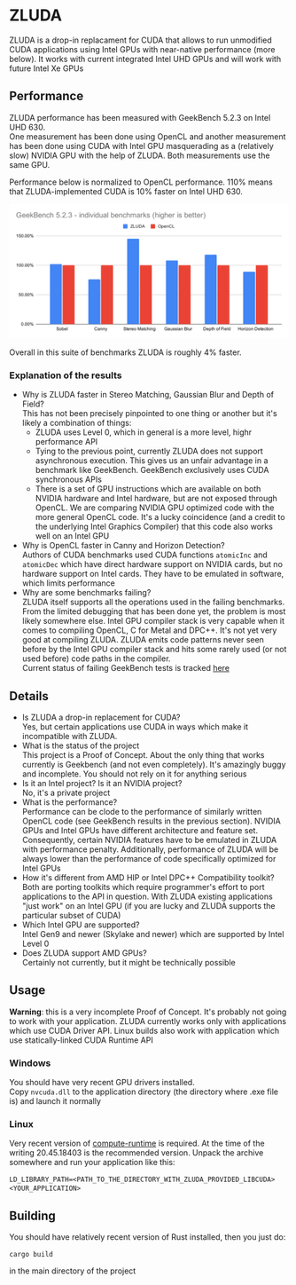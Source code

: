 # ZLUDA

ZLUDA is a drop-in replacament for CUDA that allows to run unmodified CUDA applications using Intel GPUs with near-native performance (more below). It works with current integrated Intel UHD GPUs and will work with future Intel Xe GPUs

## Performance

ZLUDA performance has been measured with GeekBench 5.2.3 on Intel UHD 630.\
One measurement has been done using OpenCL and another measurement has been done using CUDA with Intel GPU masquerading as a (relatively slow) NVIDIA GPU with the help of ZLUDA. Both measurements use the same GPU.

Performance below is normalized to OpenCL performance. 110% means that ZLUDA-implemented CUDA is 10% faster on Intel UHD 630.

![](GeekBench_5_2_3.svg)

Overall in this suite of benchmarks ZLUDA is roughly 4% faster.

### Explanation of the results
 * Why is ZLUDA faster in Stereo Matching, Gaussian Blur and Depth of Field?\
   This has not been precisely pinpointed to one thing or another but it's likely a combination of things:
   * ZLUDA uses Level 0, which in general is a more level, highr performance API
   * Tying to the previous point, currently ZLUDA does not support asynchronous execution. This gives us an unfair advantage in a benchmark like GeekBench. GeekBench exclusively uses CUDA synchronous APIs
   * There is a set of GPU instructions which are available on both NVIDIA hardware and Intel hardware, but are not exposed through OpenCL. We are comparing NVIDIA GPU optimized code with the more general OpenCL code. It's a lucky coincidence (and a credit to the underlying Intel Graphics Compiler) that this code also works well on an Intel GPU
 * Why is OpenCL faster in Canny and Horizon Detection?\
   Authors of CUDA benchmarks used CUDA functions `atomicInc` and `atomicDec` which have direct hardware support on NVIDIA cards, but no hardware support on Intel cards. They have to be emulated in software, which limits performance
 * Why are some benchmarks failing?\
   ZLUDA itself supports all the operations used in the failing benchmarks. From the limited debugging that has been done yet, the problem is most likely somewhere else. Intel GPU compiler stack is very capable when it comes to compiling OpenCL, C for Metal and DPC++. It's not yet very good at compiling ZLUDA. ZLUDA emits code patterns never seen before by the Intel GPU compiler stack and hits some rarely used (or not used before) code paths in the compiler.\
   Current status of failing GeekBench tests is tracked [here](https://github.com/vosen/ZLUDA/pull/12)
   

## Details

 * Is ZLUDA a drop-in replacement for CUDA?\
   Yes, but certain applications use CUDA in ways which make it incompatible with  ZLUDA.
 * What is the status of the project\
   This project is a Proof of Concept. About the only thing that works currently is  Geekbench (and not even completely). It's amazingly buggy and incomplete. You  should not rely on it for anything serious
 * Is it an Intel project? Is it an NVIDIA project?\
   No, it's a private project
 * What is the performance?\
   Performance can be clode to the performance of similarly written OpenCL code (see  GeekBench results in the previous section).  NVIDIA GPUs and Intel GPUs have  different architecture and feature set. Consequently, certain NVIDIA features have  to be emulated in ZLUDA with performance penalty. Additionally, performance of  ZLUDA will be always lower than the performance of code specifically optimized for  Intel GPUs
 * How it's different from AMD HIP or Intel DPC++ Compatibility toolkit?\
   Both are porting toolkits which require programmer's effort to port applications  to the API in question. With ZLUDA existing applications "just work" on an Intel  GPU (if you are lucky and ZLUDA supports the particular subset of CUDA)
 * Which Intel GPU are supported?\
   Intel Gen9 and newer (Skylake and newer) which are supported by Intel Level 0
 * Does ZLUDA support AMD GPUs?\
   Certainly not currently, but it might be technically possible


## Usage
**Warning**: this is a very incomplete Proof of Concept. It's probably not going to work with your application. ZLUDA currently works only with applications which use CUDA Driver API. Linux builds also work with application which use statically-linked CUDA Runtime API

### Windows
You should have very recent GPU drivers installed.\
Copy `nvcuda.dll` to the application directory (the directory where .exe file is) and launch it normally

### Linux
Very recent version of [compute-runtime](https://github.com/intel/compute-runtime) is required. At the time of the writing 20.45.18403 is the recommended version.
Unpack the archive somewhere and run your application like this:
```
LD_LIBRARY_PATH=<PATH_TO_THE_DIRECTORY_WITH_ZLUDA_PROVIDED_LIBCUDA> <YOUR_APPLICATION>
```

## Building
You should have relatively recent version of Rust installed, then you just do:

```
cargo build
```
in the main directory of the project